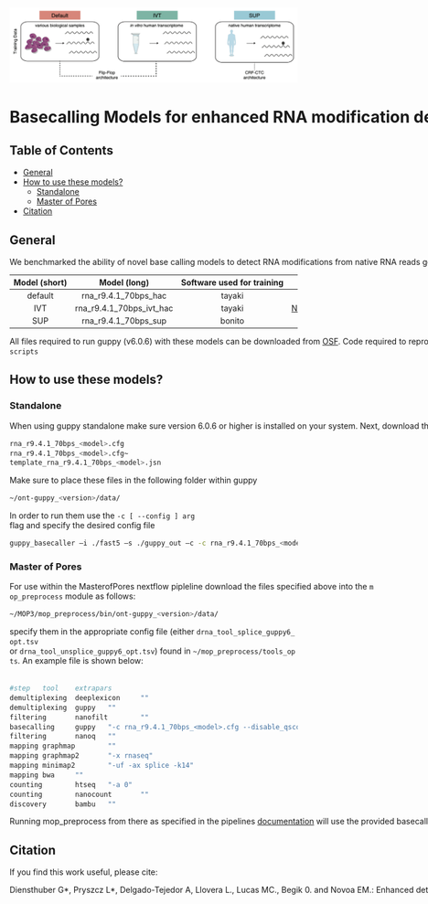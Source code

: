 
<!-- README.md is generated from README.Rmd. Please edit that file -->

![](img/logo.png)

# <nobr> Basecalling Models for enhanced RNA modification detection

<!-- badges: start -->
<!-- badges: end -->

## Table of Contents

- [General](#General)
- [How to use these models?](#How%20to%20use%20these%20models?)
  - [Standalone](#Create-new-annotation-files)
  - [Master of Pores](#Map-reads-to-cytoplasmic-ribosomal-RNA-sequences)
- [Citation](#Citation)

## General

We benchmarked the ability of novel base calling models to detect RNA
modifications from native RNA reads generated on the Oxford Nanopore
Technologies platform. The tested base calling models are listed below:

| <nobr> Model (short) |   <nobr> Model (long)    | <nobr> Software used for training |                                       <nobr> Training data                                       | <nobr>Model type | <nobr> Model size (MB) | <nobr> Median accuracy (human) | <nobr> Distribution | <nobr> Basecaller Support |
|:--------------------:|:------------------------:|:---------------------------------:|:------------------------------------------------------------------------------------------------:|:----------------:|:----------------------:|:------------------------------:|:-------------------:|:-------------------------:|
|       default        |   rna_r9.4.1_70bps_hac   |              tayaki               |                                          not disclosed                                           |    flip-flop     |          1.99          |              91%               |    guppy v6.0.6     |    all guppy versions     |
|         IVT          | rna_r9.4.1_70bps_ivt_hac |              tayaki               | [Nanopore-WGS-Consortium](https://github.com/nanopore-wgs-consortium/NA12878/blob/master/RNA.md) |    flip-flop     |          1.99          |              88%               |     *this work*     |    all guppy versions     |
|         SUP          |   rna_r9.4.1_70bps_sup   |              bonito               |                 [PRJEB40872](https://www.ebi.ac.uk/ena/browser/view/PRJEB40872)                  |     CRF-CTC      |           27           |              97%               |     *this work*     | guppy v6.0.6 and upwards  |

All files required to run guppy (v6.0.6) with these models can be
downloaded from [OSF](https://osf.io/2xgkp/). Code required to reproduce
published results can be found in `/scripts`

## How to use these models?

### Standalone

When using guppy standalone make sure version 6.0.6 or higher is
installed on your system. Next, download the files of each model from
[OSF](https://osf.io/2xgkp/). This should include three files per model:

``` bash
rna_r9.4.1_70bps_<model>.cfg
rna_r9.4.1_70bps_<model>.cfg~ 
template_rna_r9.4.1_70bps_<model>.jsn
```

Make sure to place these files in the following folder within guppy

``` bash
~/ont-guppy_<version>/data/
```

In order to run them use the `-c [ --config ] arg` flag and specify the
desired config file

``` bash
guppy_basecaller –i ./fast5 –s ./guppy_out –c -c rna_r9.4.1_70bps_<model>.cfg --num_callers 2 --cpu_threads_per_caller 1
```

### Master of Pores

For use within the MasterofPores nextflow pipleline download the files
specified above into the `mop_preprocess` module as follows:

``` bash
~/MOP3/mop_preprocess/bin/ont-guppy_<version>/data/
```

specify them in the appropriate config file (either
`drna_tool_splice_guppy6_opt.tsv` or
`drna_tool_unsplice_guppy6_opt.tsv`) found in
`~/mop_preprocess/tools_opts`. An example file is shown below:

``` bash

#step   tool    extrapars
demultiplexing  deeplexicon     ""
demultiplexing  guppy   ""
filtering       nanofilt        ""
basecalling     guppy   "-c rna_r9.4.1_70bps_<model>.cfg --disable_qscore_filtering"
filtering       nanoq   ""
mapping graphmap        ""
mapping graphmap2       "-x rnaseq"
mapping minimap2        "-uf -ax splice -k14"
mapping bwa     ""
counting        htseq   "-a 0"
counting        nanocount       ""
discovery       bambu   ""
```

Running mop_preprocess from there as specified in the pipelines
[documentation](https://biocorecrg.github.io/MOP2/docs/about.html) will
use the provided basecalling model.

## Citation

If you find this work useful, please cite:

Diensthuber G\*, Pryszcz L\*, Delgado-Tejedor A, Llovera L., Lucas MC.,
Begik 0. and Novoa EM.: Enhanced detection of RNA modifications with
high-accuracy nanopore RNA basecalling models. bioRXiv 2023.
<doi:%5BTBA%5D>.
